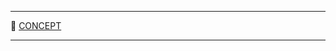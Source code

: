 

----------------------------------------------------------------------------------------------------------------------------------------               
💯  [CONCEPT ](https://www.youtube.com/watch?v=R9PTBwOzceo)                      

----------------------------------------------------------------------------------------------------------------------------------------   


